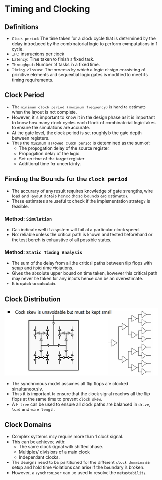 # Timing and Clocking

## Definitions
* `Clock period`: The time taken for a clock cycle that is determined by the delay introduced by the combinatorial logic to perform computations in 1 cycle.
* `IPC`: Instructions per clock
* `Latency`: Time taken to finish a fixed task.
* `Throughput`: Number of tasks in a fixed time.
* `Timing closure`: The process by which a logic design consisting of primitive elements and sequential logic gates is modified to meet its timing requirements.

## Clock Period
* The `minimum clock period (maximum frequency)` is hard to estimate when the layout is not complete.
* However, it is important to know it in the design phase as it is important to know how many clock cycles each block of combinatorial logic takes to ensure the simulations are accurate.
* At the gate level, the clock period is set roughly b the gate depth between registers.
* Thus the `minimum allowed clock period` is determined as the sum of: 
    * The propogation delay of the source register.
    * Propogation delay of the logic. 
    * Set up time of the target register.
    * Additional time for uncertainty.

## Finding the Bounds for the `clock period`
* The accuracy of any result requires knowledge of gate strengths, wire load and layout details hence these bounds are estimates.
* These estimates are useful to check if the implementation strategy is feasible.

### Method: `Simulation`
* Can indicate well if a system will fail at a particular clock speed.
* Not reliable unless the critical path is known and tested beforehand or the test bench is exhaustive of all possible states.

### Method: `Static Timing Analysis`
* The sum of the delay from all the critical paths between flip flops with setup and hold time violations. 
* Gives the absolute upper bound on time taken, however this critical path may never be taken for any inputs hence can be an overestimate.
* It is quick to calculate.

## Clock Distribution
![H tree](../img/h_tree.png)
* The synchronous model assumes all flip flops are clocked simultaneously.
* Thus it is important to ensure that the clock signal reaches all the flip flops at the same time to prevent `clock skew`.
* A `H tree` can be used to ensure all clock paths are balanced in `drive`, `load` and `wire length`.

## Clock Domains
* Complex systems may require more than 1 clock signal.
* This can be achieved with:
    * The same clock signal with shifted phase.
    * Multiples/ divisions of a main clock
    * Independant clocks.
* The designs need to be partitioned for the different `clock domains` as setup and hold time violations can arise if the boundary is broken.
* However, a `synchroniser` can be used to resolve the `metastability`.

